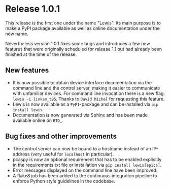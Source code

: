 # Release 1.0.1

This release is the first one under the name "Lewis". Its main purpose is to make a PyPI package
available as well as online documentation under the new name.

Nevertheless version 1.0.1 fixes some bugs and introduces a few new features that were originally
scheduled for release 1.1 but had already been finished at the time of the release.

## New features
 - It is now possible to obtain device interface documentation via the command line
   and the control server, making it easier to communicate with unfamiliar devices.
   For command line invocation there is a new flag: ``lewis -i linkam_t95``.
   Thanks to `David Michel` for requesting this feature.
 - Lewis is now available as a `PyPI`-package and can be installed via ``pip install lewis``.
 - Documentation is now generated via Sphinx and has been made available online on `RTD`_.

## Bug fixes and other improvements
 - The control server can now be bound to a hostname instead of an IP-address (very useful
   for ``localhost`` in particular).
 - pcaspy is now an optional requirement that has to be enabled explicitly in the requirements.txt
   file or installation via ``pip install lewis[epics]``.
 - Error messages displayed on the command line have been improved.
 - A flake8 job has been added to the continuous integration pipeline to enforce Python
   style guidelines in the codebase.

